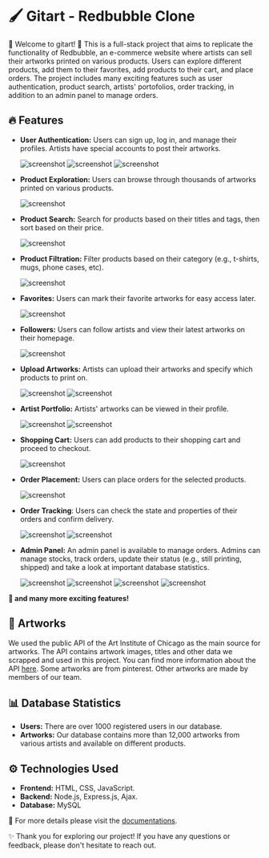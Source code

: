 # 🖌️ Gitart - Redbubble Clone

🌟 Welcome to gitart! 🌟
This is a full-stack project that aims to replicate the functionality of Redbubble, an e-commerce website where artists can sell their artworks printed on various products. Users can explore different products, add them to their favorites, add products to their cart, and place orders. The project includes many exciting features such as user authentication, product search, artists' portofolios, order tracking, in addition to an admin panel to manage orders.

## 🔥 Features
- **User Authentication:** Users can sign up, log in, and manage their profiles. Artists have special accounts to post their artworks.
  
  ![screenshot](https://github.com/ninjoz/gitart/blob/main/documentations/images/Screenshot%202024-04-13%20173542.png)
  ![screenshot](https://github.com/ninjoz/gitart/blob/main/documentations/images/Screenshot%202024-04-13%20173551.png)
  ![screenshot](https://github.com/ninjoz/gitart/blob/main/documentations/images/Screenshot%202024-04-13%20173559.png)
- **Product Exploration:** Users can browse through thousands of artworks printed on various products.
  
  ![screenshot](https://github.com/ninjoz/gitart/blob/main/documentations/images/Screenshot%202024-04-13%20173620.png)
- **Product Search:** Search for products based on their titles and tags, then sort based on their price.
  
  ![screenshot](https://github.com/ninjoz/gitart/blob/main/documentations/images/Screenshot%202024-04-13%20174459.png)
- **Product Filtration:** Filter products based on their category (e.g., t-shirts, mugs, phone cases, etc).
  
  ![screenshot](https://github.com/ninjoz/gitart/blob/main/documentations/images/Screenshot%202024-04-13%20173735.png)
- **Favorites:** Users can mark their favorite artworks for easy access later.
  
  ![screenshot](https://github.com/ninjoz/gitart/blob/main/documentations/images/Screenshot%202024-04-13%20173708.png)
- **Followers:** Users can follow artists and view their latest artworks on their homepage.

  ![screenshot](https://github.com/ninjoz/gitart/blob/main/documentations/images/Screenshot%202024-04-13%20173717.png)

- **Upload Artworks:** Artists can upload their artworks and specify which products to print on.
  
  ![screenshot](https://github.com/ninjoz/gitart/blob/main/documentations/images/Screenshot%202024-04-13%20223748.png)
  ![screenshot](https://github.com/ninjoz/gitart/blob/main/documentations/images/Screenshot%202024-04-13%20223815.png)
  
- **Artist Portfolio:** Artists' artworks can be viewed in their profile.
  
  ![screenshot](https://github.com/ninjoz/gitart/blob/main/documentations/images/Screenshot%202024-04-13%20174756.png)
  ![screenshot](https://github.com/ninjoz/gitart/blob/main/documentations/images/Screenshot%202024-04-13%20174843.png)
- **Shopping Cart:** Users can add products to their shopping cart and proceed to checkout.
  
  ![screenshot](https://github.com/ninjoz/gitart/blob/main/documentations/images/Screenshot%202024-04-13%20174339.png)
- **Order Placement:** Users can place orders for the selected products.
  
  ![screenshot](https://github.com/ninjoz/gitart/blob/main/documentations/images/Screenshot%202024-04-13%20174417.png)
  
- **Order Tracking**: Users can check the state and properties of their orders and confirm delivery.
  
  ![screenshot](https://github.com/ninjoz/gitart/blob/main/documentations/images/Screenshot%202024-04-13%20173759.png)
  ![screenshot](https://github.com/ninjoz/gitart/blob/main/documentations/images/Screenshot%202024-04-13%20173816.png)
- **Admin Panel:** An admin panel is available to manage orders. Admins can manage stocks, track orders, update their status (e.g., still printing, shipped) and take a look at important database statistics.
  
  ![screenshot](https://github.com/ninjoz/gitart/blob/main/documentations/images/Screenshot%202024-04-13%20174950.png)
  ![screenshot](https://github.com/ninjoz/gitart/blob/main/documentations/images/Screenshot%202024-04-13%20174958.png)
  ![screenshot](https://github.com/ninjoz/gitart/blob/main/documentations/images/Screenshot%202024-04-13%20175011.png)
  ![screenshot](https://github.com/ninjoz/gitart/blob/main/documentations/images/Screenshot%202024-04-13%20175041.png)
  
**💫 and many more exciting features!**

## 🎨 Artworks
We used the public API of the Art Institute of Chicago as the main source for artworks. The API contains artwork images, titles and other data we scrapped and used in this project. You can find more information about the API [here](https://api.artic.edu/docs/#introduction).
Some artworks are from pinterest. Other artworks are made by members of our team. 

## 📊 Database Statistics
- **Users:** There are over 1000 registered users in our database.
- **Artworks:** Our database contains more than 12,000 artworks from various artists and available on different products.

## ⚙️ Technologies Used
- **Frontend:** HTML, CSS, JavaScript.
- **Backend:** Node.js, Express.js, Ajax.
- **Database:** MySQL

💫 For more details please visit the [documentations](https://github.com/ninjoz/gitart/tree/main/documentations).


✨ Thank you for exploring our project! If you have any questions or feedback, please don't hesitate to reach out.


